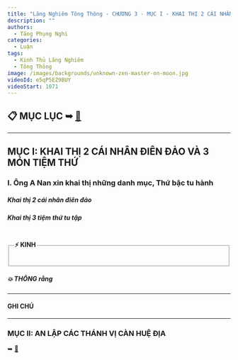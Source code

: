 ```yaml
---
title: "Lăng Nghiêm Tông Thông - CHƯƠNG 3 - MỤC I - KHAI THỊ 2 CÁI NHÂN ĐIÊN ĐẢO VÀ 3 MÓN TIỆM THỨ"
description: ""
authors: 
  - Tăng Phụng Nghi
categories:
  - Luận
tags:
  - Kinh Thủ Lăng Nghiêm
  - Tông Thông
image: /images/backgrounds/unknown-zen-master-on-moon.jpg
videoId: e5qP5EZ9BUY
videoStart: 1071
---
```


<h2>📋 MỤC LỤC ➥ <a href="/interpretations/lang-nghiem-tong-thong-muc-luc">🔗</a></h2>

<hr class="blog-rule" />

## MỤC I: KHAI THỊ 2 CÁI NHÂN ĐIÊN ĐẢO VÀ 3 MÓN TIỆM THỨ

### I. Ông A Nan xin khai thị những danh mục, Thứ bậc tu hành

##### Khai thị 2 cái nhân điên đảo

##### Khai thị 3 tiệm thứ tu tập

<fieldset>
<legend><h4>⚡️ KINH</h4></legend>
<div style="color: var(--color-accent-darkorange)">

</div>
</fieldset>
<h5>💥 THÔNG rằng</h5>

<hr class="blog-rule" />

#### GHI CHÚ

[^1]: ⭐️

<hr class="blog-rule" />

### MỤC II: AN LẬP CÁC THÁNH VỊ CÀN HUỆ ĐỊA 
➥ [🔗](/interpretations/lang-nghiem-tong-thong-chuong-4-muc-2-an-lap-cac-thanh-vi-can-hue-dia)
